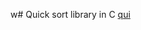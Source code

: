 w# Quick sort library in C 
[qui](https://www.tutorialspoint.com/c_standard_library/c_function_qsort.htm)
